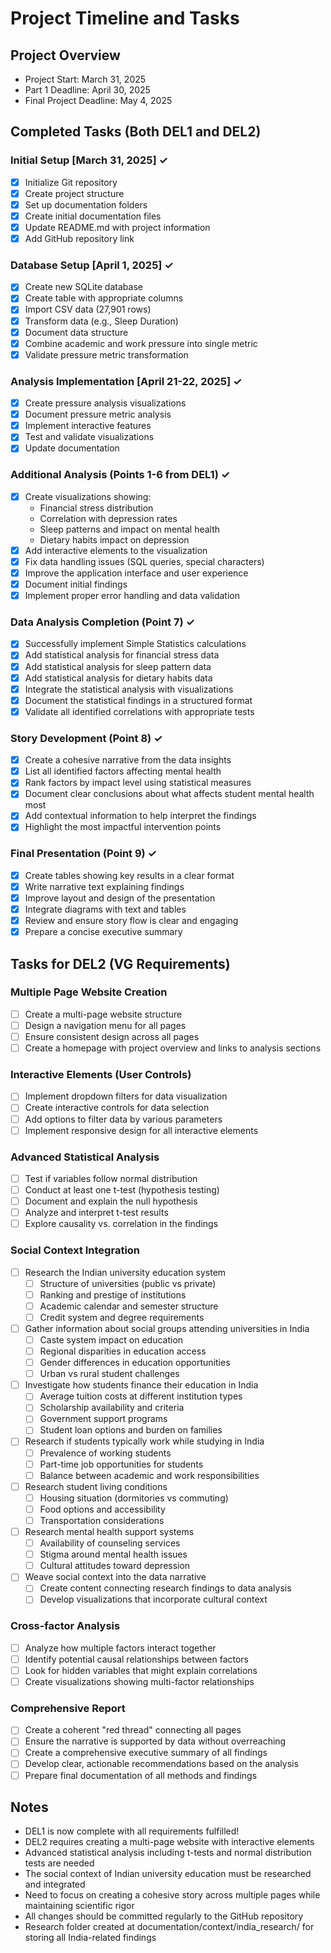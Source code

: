 # Project Timeline and Tasks

## Project Overview
- Project Start: March 31, 2025
- Part 1 Deadline: April 30, 2025
- Final Project Deadline: May 4, 2025

## Completed Tasks (Both DEL1 and DEL2)

### Initial Setup [March 31, 2025] ✓
- [x] Initialize Git repository
- [x] Create project structure
- [x] Set up documentation folders
- [x] Create initial documentation files
- [x] Update README.md with project information
- [x] Add GitHub repository link

### Database Setup [April 1, 2025] ✓
- [x] Create new SQLite database
- [x] Create table with appropriate columns
- [x] Import CSV data (27,901 rows)
- [x] Transform data (e.g., Sleep Duration)
- [x] Document data structure
- [x] Combine academic and work pressure into single metric
- [x] Validate pressure metric transformation

### Analysis Implementation [April 21-22, 2025] ✓
- [x] Create pressure analysis visualizations
- [x] Document pressure metric analysis
- [x] Implement interactive features
- [x] Test and validate visualizations
- [x] Update documentation

### Additional Analysis (Points 1-6 from DEL1) ✓
- [x] Create visualizations showing:
  - Financial stress distribution
  - Correlation with depression rates
  - Sleep patterns and impact on mental health
  - Dietary habits impact on depression 
- [x] Add interactive elements to the visualization
- [x] Fix data handling issues (SQL queries, special characters)
- [x] Improve the application interface and user experience
- [x] Document initial findings
- [x] Implement proper error handling and data validation

### Data Analysis Completion (Point 7) ✓
- [x] Successfully implement Simple Statistics calculations
- [x] Add statistical analysis for financial stress data
- [x] Add statistical analysis for sleep pattern data
- [x] Add statistical analysis for dietary habits data
- [x] Integrate the statistical analysis with visualizations
- [x] Document the statistical findings in a structured format
- [x] Validate all identified correlations with appropriate tests

### Story Development (Point 8) ✓
- [x] Create a cohesive narrative from the data insights
- [x] List all identified factors affecting mental health
- [x] Rank factors by impact level using statistical measures
- [x] Document clear conclusions about what affects student mental health most
- [x] Add contextual information to help interpret the findings
- [x] Highlight the most impactful intervention points

### Final Presentation (Point 9) ✓
- [x] Create tables showing key results in a clear format
- [x] Write narrative text explaining findings
- [x] Improve layout and design of the presentation
- [x] Integrate diagrams with text and tables
- [x] Review and ensure story flow is clear and engaging
- [x] Prepare a concise executive summary

## Tasks for DEL2 (VG Requirements)

### Multiple Page Website Creation
- [ ] Create a multi-page website structure
- [ ] Design a navigation menu for all pages
- [ ] Ensure consistent design across all pages
- [ ] Create a homepage with project overview and links to analysis sections

### Interactive Elements (User Controls)
- [ ] Implement dropdown filters for data visualization
- [ ] Create interactive controls for data selection
- [ ] Add options to filter data by various parameters
- [ ] Implement responsive design for all interactive elements

### Advanced Statistical Analysis
- [ ] Test if variables follow normal distribution
- [ ] Conduct at least one t-test (hypothesis testing)
- [ ] Document and explain the null hypothesis
- [ ] Analyze and interpret t-test results
- [ ] Explore causality vs. correlation in the findings

### Social Context Integration
- [ ] Research the Indian university education system
  - [ ] Structure of universities (public vs private)
  - [ ] Ranking and prestige of institutions
  - [ ] Academic calendar and semester structure
  - [ ] Credit system and degree requirements
- [ ] Gather information about social groups attending universities in India
  - [ ] Caste system impact on education
  - [ ] Regional disparities in education access
  - [ ] Gender differences in education opportunities
  - [ ] Urban vs rural student challenges
- [ ] Investigate how students finance their education in India
  - [ ] Average tuition costs at different institution types
  - [ ] Scholarship availability and criteria
  - [ ] Government support programs
  - [ ] Student loan options and burden on families
- [ ] Research if students typically work while studying in India
  - [ ] Prevalence of working students
  - [ ] Part-time job opportunities for students
  - [ ] Balance between academic and work responsibilities
- [ ] Research student living conditions
  - [ ] Housing situation (dormitories vs commuting)
  - [ ] Food options and accessibility
  - [ ] Transportation considerations
- [ ] Research mental health support systems
  - [ ] Availability of counseling services
  - [ ] Stigma around mental health issues
  - [ ] Cultural attitudes toward depression
- [ ] Weave social context into the data narrative
  - [ ] Create content connecting research findings to data analysis
  - [ ] Develop visualizations that incorporate cultural context

### Cross-factor Analysis
- [ ] Analyze how multiple factors interact together
- [ ] Identify potential causal relationships between factors
- [ ] Look for hidden variables that might explain correlations
- [ ] Create visualizations showing multi-factor relationships

### Comprehensive Report
- [ ] Create a coherent "red thread" connecting all pages
- [ ] Ensure the narrative is supported by data without overreaching
- [ ] Create a comprehensive executive summary of all findings
- [ ] Develop clear, actionable recommendations based on the analysis
- [ ] Prepare final documentation of all methods and findings

## Notes
- DEL1 is now complete with all requirements fulfilled!
- DEL2 requires creating a multi-page website with interactive elements
- Advanced statistical analysis including t-tests and normal distribution tests are needed
- The social context of Indian university education must be researched and integrated
- Need to focus on creating a cohesive story across multiple pages while maintaining scientific rigor
- All changes should be committed regularly to the GitHub repository 
- Research folder created at documentation/context/india_research/ for storing all India-related findings 